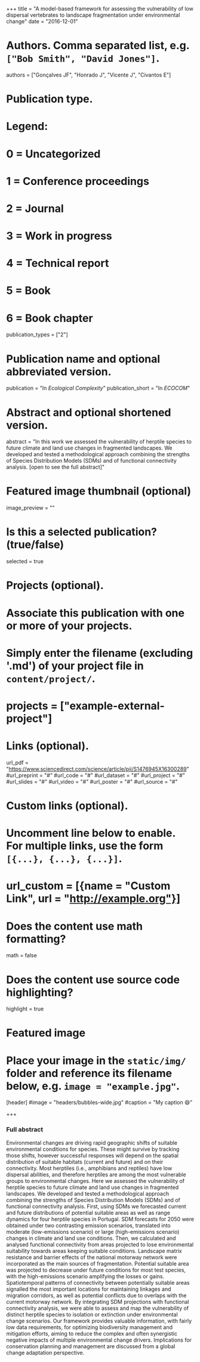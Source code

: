 +++
title = "A model-based framework for assessing the vulnerability of low dispersal vertebrates to landscape fragmentation under environmental change"
date = "2016-12-01"

# Authors. Comma separated list, e.g. `["Bob Smith", "David Jones"]`.
authors = ["Gonçalves JF", "Honrado J", "Vicente J", "Civantos E"]

# Publication type.
# Legend:
# 0 = Uncategorized
# 1 = Conference proceedings
# 2 = Journal
# 3 = Work in progress
# 4 = Technical report
# 5 = Book
# 6 = Book chapter
publication_types = ["2"]

# Publication name and optional abbreviated version.
publication = "In *Ecological Complexity*"
publication_short = "In *ECOCOM*"

# Abstract and optional shortened version.
abstract = "In this work we assessed the vulnerability of herptile species to future climate and land use changes in fragmented landscapes. We developed and tested a methodological approach combining the strengths of Species Distribution Models (SDMs) and of functional connectivity analysis. [open to see the full abstract]"

# Featured image thumbnail (optional)
image_preview = ""

# Is this a selected publication? (true/false)
selected = true

# Projects (optional).
#   Associate this publication with one or more of your projects.
#   Simply enter the filename (excluding '.md') of your project file in `content/project/`.
# projects = ["example-external-project"]

# Links (optional).
url_pdf = "https://www.sciencedirect.com/science/article/pii/S1476945X16300289"
#url_preprint = "#"
#url_code = "#"
#url_dataset = "#"
#url_project = "#"
#url_slides = "#"
#url_video = "#"
#url_poster = "#"
#url_source = "#"

# Custom links (optional).
# Uncomment line below to enable. For multiple links, use the form `[{...}, {...}, {...}]`.
#
# url_custom = [{name = "Custom Link", url = "http://example.org"}]

# Does the content use math formatting?
math = false

# Does the content use source code highlighting?
highlight = true

# Featured image
# Place your image in the `static/img/` folder and reference its filename below, e.g. `image = "example.jpg"`.
[header]
  #image = "headers/bubbles-wide.jpg"
  #caption = "My caption :smile:"

+++

### Full abstract

Environmental changes are driving rapid geographic shifts of suitable environmental conditions for species. These might survive by tracking those shifts, however successful responses will depend on the spatial distribution of suitable habitats (current and future) and on their connectivity. Most herptiles (i.e., amphibians and reptiles) have low dispersal abilities, and therefore herptiles are among the most vulnerable groups to environmental changes. Here we assessed the vulnerability of herptile species to future climate and land use changes in fragmented landscapes. We developed and tested a methodological approach combining the strengths of Species Distribution Models (SDMs) and of functional connectivity analysis. First, using SDMs we forecasted current and future distributions of potential suitable areas as well as range dynamics for four herptile species in Portugal. SDM forecasts for 2050 were obtained under two contrasting emission scenarios, translated into moderate (low-emissions scenario) or large (high-emissions scenario) changes in climate and land use conditions. Then, we calculated and analysed functional connectivity from areas projected to lose environmental suitability towards areas keeping suitable conditions. Landscape matrix resistance and barrier effects of the national motorway network were incorporated as the main sources of fragmentation. Potential suitable area was projected to decrease under future conditions for most test species, with the high-emissions scenario amplifying the losses or gains. Spatiotemporal patterns of connectivity between potentially suitable areas signalled the most important locations for maintaining linkages and migration corridors, as well as potential conflicts due to overlaps with the current motorway network. By integrating SDM projections with functional connectivity analysis, we were able to assess and map the vulnerability of distinct herptile species to isolation or extinction under environmental change scenarios. Our framework provides valuable information, with fairly low data requirements, for optimizing biodiversity management and mitigation efforts, aiming to reduce the complex and often synergistic negative impacts of multiple environmental change drivers. Implications for conservation planning and management are discussed from a global change adaptation perspective.
